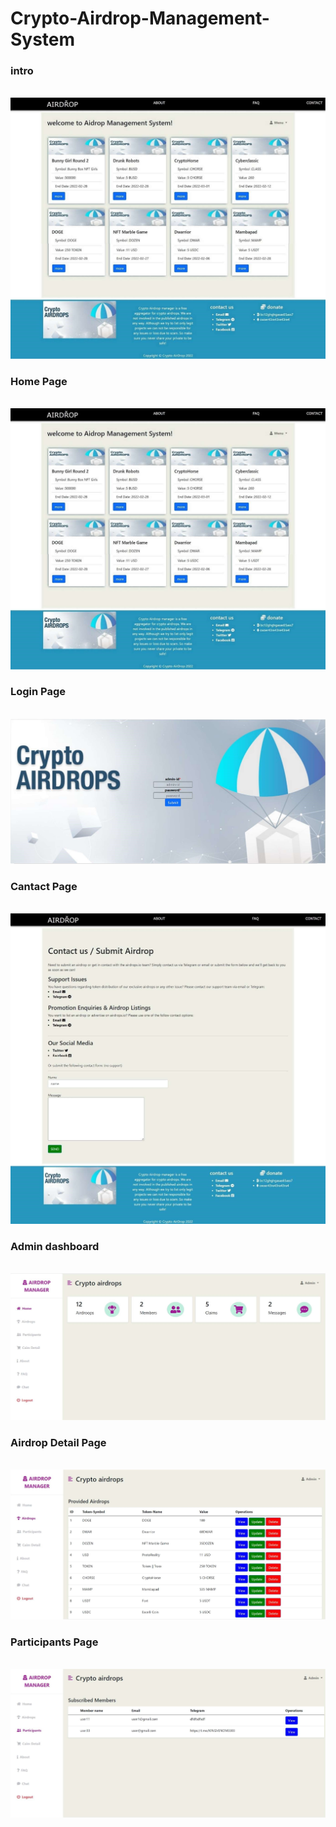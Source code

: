 # Crypto-Airdrop-Management-System



<h3>intro </h3><br>
<img src="airdropmanager/image/am1.jpg"  height=50%><br>


<h3>Home Page </h3><br>
<img src="airdropmanager/image/am1.jpg" ><br>

<h3>Login Page</h3><br>
<img src="airdropmanager/image/am3.jpg" ><br>

<h3>Cantact Page</h3><br>
<img src="airdropmanager/image/am2.jpg" ><br>

<h3>Admin dashboard</h3><br>
<img src="airdropmanager/image/am4.jpg" ><br>

<h3>Airdrop Detail Page</h3><br>
<img src="airdropmanager/image/am5.jpg" ><br>

<h3>Participants Page</h3><br>
<img src="airdropmanager/image/am6.jpg" ><br>
